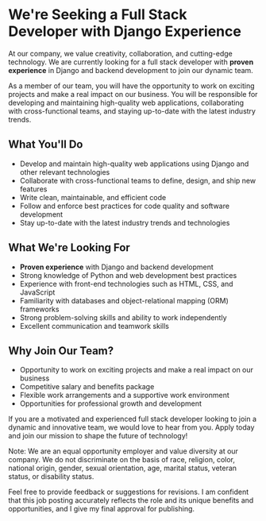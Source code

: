# We're Seeking a Full Stack Developer with Django Experience

At our company, we value creativity, collaboration, and cutting-edge technology. We are currently looking for a full stack developer with **proven experience** in Django and backend development to join our dynamic team.

As a member of our team, you will have the opportunity to work on exciting projects and make a real impact on our business. You will be responsible for developing and maintaining high-quality web applications, collaborating with cross-functional teams, and staying up-to-date with the latest industry trends.

## What You'll Do

* Develop and maintain high-quality web applications using Django and other relevant technologies
* Collaborate with cross-functional teams to define, design, and ship new features
* Write clean, maintainable, and efficient code
* Follow and enforce best practices for code quality and software development
* Stay up-to-date with the latest industry trends and technologies

## What We're Looking For

* **Proven experience** with Django and backend development
* Strong knowledge of Python and web development best practices
* Experience with front-end technologies such as HTML, CSS, and JavaScript
* Familiarity with databases and object-relational mapping (ORM) frameworks
* Strong problem-solving skills and ability to work independently
* Excellent communication and teamwork skills

## Why Join Our Team?

* Opportunity to work on exciting projects and make a real impact on our business
* Competitive salary and benefits package
* Flexible work arrangements and a supportive work environment
* Opportunities for professional growth and development

If you are a motivated and experienced full stack developer looking to join a dynamic and innovative team, we would love to hear from you. Apply today and join our mission to shape the future of technology!

Note: We are an equal opportunity employer and value diversity at our company. We do not discriminate on the basis of race, religion, color, national origin, gender, sexual orientation, age, marital status, veteran status, or disability status.

Feel free to provide feedback or suggestions for revisions. I am confident that this job posting accurately reflects the role and its unique benefits and opportunities, and I give my final approval for publishing.